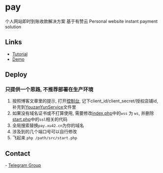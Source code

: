 # pay
个人网站即时到账收款解决方案  基于有赞云
Personal website instant payment solution   
 
## Links
- [Tutorial](https://blog.xu42.cn/2017/11/26/person-website-instant-payment-solution/)
- [Demo](https://pay.xu42.cn)

## Deploy
### 只提供一个思路, 不推荐部署在生产环境

1. 按照博客文章里的提示, 打开[控制台](https://console.youzanyun.com/application/setting), 记下client_id/client_secret/授权店铺id, 补充到[YouzanYunService](src/Service/YouzanYunService.php)文件里
2. 如果没有域名证书或不打算使用, 需要修改[index.php](public/index.html)中的`wss` 为 `ws`, 并删除[start.php](src/start.php)中的`ssl`相关的代码
3. 全局搜索替换`pay.xu42.cn`为你的域名
4. 涉及到的几个端口号可以自行修改
5. 飞起来 `php /path/src/start.php`
 
## Contact
 - [Telegram Group](https://t.me/joinchat/FVQbjRF89fIsdzXhn_Ol7Q)
 
